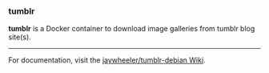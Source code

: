 ### tumblr  
**tumblr** is a Docker container to download image galleries from tumblr blog site(s).  
____  
For documentation, visit the [jaywheeler/tumblr-debian Wiki](https://github.com/JayWheeler/tumblr-debian/wiki/tumblr-debian).
 
